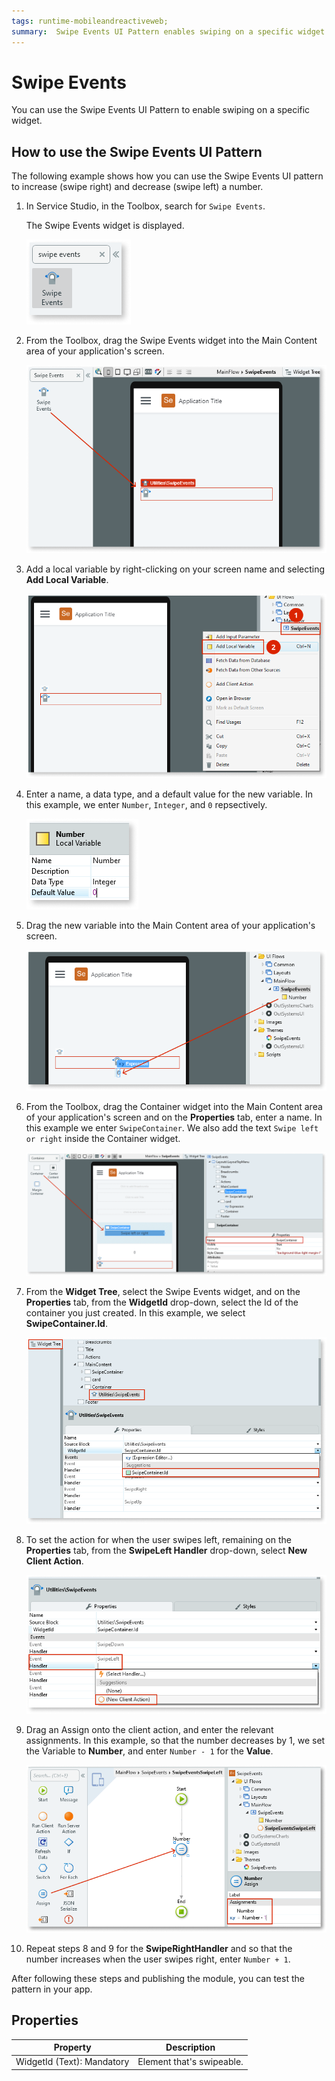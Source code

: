 ```yaml
---
tags: runtime-mobileandreactiveweb;  
summary:  Swipe Events UI Pattern enables swiping on a specific widget.
---
```


# Swipe Events

You can use the Swipe Events UI Pattern to enable swiping on a specific widget.

## How to use the Swipe Events UI Pattern

The following example shows how you can use the Swipe Events UI pattern to increase (swipe right) and decrease (swipe left) a number.

1. In Service Studio, in the Toolbox, search for  `Swipe Events`. 

    The Swipe Events widget is displayed.

    ![](images/swipeevents-1-ss.png)

1. From the Toolbox, drag the Swipe Events widget into the Main Content area of your application's screen.

     ![](images/swipeevents-2-ss.png)

1. Add a local variable by right-clicking on your screen name and selecting **Add Local Variable**.

     ![](images/swipeevents-3-ss.png)

1. Enter a name, a data type, and a default value for the new variable. In this example, we enter ``Number``, ``Integer``, and ``0`` repsectively. 

   ![](images/swipeevents-4-ss.png)

1. Drag the new variable into the Main Content area of your application's screen. 

   ![](images/swipeevents-5-ss.png)

1. From the Toolbox, drag the Container widget into the Main Content area of your application's screen and on the **Properties** tab, enter a name. In this example we enter ``SwipeContainer``. We also add the text ``Swipe left or right`` inside the Container widget.

   ![](images/swipeevents-6-ss.png)

1. From the **Widget Tree**, select the Swipe Events widget, and on the **Properties** tab, from the **WidgetId** drop-down, select the Id of the container you just created. In this example, we select **SwipeContainer.Id**.

    ![](images/swipeevents-7-ss.png)

1. To set the action for when the user swipes left, remaining on the **Properties** tab, from the **SwipeLeft Handler** drop-down, select **New Client Action**. 

    ![](images/swipeevents-8-ss.png)

1. Drag an Assign onto the client action, and enter the relevant assignments. In this example, so that the number decreases by 1, we set the Variable to **Number**, and enter ``Number - 1`` for the **Value**.

    ![](images/swipeevents-9-ss.png)

1. Repeat steps 8 and 9 for the **SwipeRightHandler** and so that the number increases when the user swipes right, enter ``Number + 1``.

After following these steps and publishing the module, you can test the pattern in your app.



## Properties

**Property** |  **Description** | 
|---|---| 
| WidgetId (Text): Mandatory |  Element that's swipeable.  |
